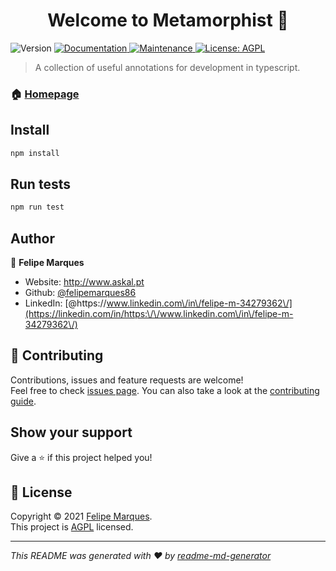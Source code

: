 <h1 align="center">Welcome to Metamorphist 👋</h1>
<p>
  <img alt="Version" src="https://img.shields.io/badge/version-0.0.1-blue.svg?cacheSeconds=2592000" />
  <a href="https://github.com/felipemarques86/metamorphist#readme" target="_blank">
    <img alt="Documentation" src="https://img.shields.io/badge/documentation-yes-brightgreen.svg" />
  </a>
  <a href="https://github.com/felipemarques86/metamorphist/graphs/commit-activity" target="_blank">
    <img alt="Maintenance" src="https://img.shields.io/badge/Maintained%3F-yes-green.svg" />
  </a>
  <a href="https://github.com/felipemarques86/metamorphist/blob/master/LICENSE" target="_blank">
    <img alt="License: AGPL" src="https://img.shields.io/github/license/felipemarques86/Metamorphist" />
  </a>
</p>

> A collection of useful annotations for development in typescript.

### 🏠 [Homepage](https://github.com/felipemarques86/metamorphist)

## Install

```sh
npm install
```

## Run tests

```sh
npm run test
```

## Author

👤 **Felipe Marques**

* Website: http://www.askal.pt
* Github: [@felipemarques86](https://github.com/felipemarques86)
* LinkedIn: [@https:\/\/www.linkedin.com\/in\/felipe-m-34279362\/](https://linkedin.com/in/https:\/\/www.linkedin.com\/in\/felipe-m-34279362\/)

## 🤝 Contributing

Contributions, issues and feature requests are welcome!<br />Feel free to check [issues page](https://github.com/felipemarques86/metamorphist/issues). You can also take a look at the [contributing guide](https://github.com/felipemarques86/metamorphist/blob/master/CONTRIBUTING.md).

## Show your support

Give a ⭐️ if this project helped you!

## 📝 License

Copyright © 2021 [Felipe Marques](https://github.com/felipemarques86).<br />
This project is [AGPL](https://github.com/felipemarques86/metamorphist/blob/master/LICENSE) licensed.

***
_This README was generated with ❤️ by [readme-md-generator](https://github.com/kefranabg/readme-md-generator)_